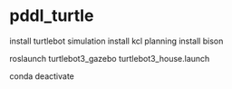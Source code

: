 # pddl_turtle
install turtlebot simulation
install kcl planning
install bison




roslaunch turtlebot3_gazebo turtlebot3_house.launch

conda deactivate